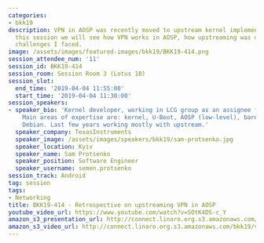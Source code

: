 ```yaml
---
categories:
- bkk19
description: VPN in AOSP was recently moved to upstream kernel implementation. In
  this session we will see how VPN works in AOSP, how upstreaming was done, and what
  challenges I faced.
image: /assets/images/featured-images/bkk19/BKK19-414.png
session_attendee_num: '11'
session_id: BKK19-414
session_room: Session Room 3 (Lotus 10)
session_slot:
  end_time: '2019-04-04 11:55:00'
  start_time: '2019-04-04 11:30:00'
session_speakers:
- speaker_bio: 'Kernel developer, working in LCG group as an assignee from TexasInstruments.
    Main areas of expertise are: kernel, U-Boot, AOSP (low-level), bare-metal firmwares,
    Debian. Last few years working mostly with upstream.'
  speaker_company: TexasInstruments
  speaker_image: /assets/images/speakers/bkk19/sam-protsenko.jpg
  speaker_location: Kyiv
  speaker_name: Sam Protsenko
  speaker_position: Software Engineer
  speaker_username: semen.protsenko
session_track: Android
tag: session
tags:
- Networking
title: BKK19-414 - Retrospective on upstreaming VPN in AOSP
youtube_video_url: https://www.youtube.com/watch?v=SOtK4DS-c_Y
amazon_s3_presentation_url: http://connect.linaro.org.s3.amazonaws.com/bkk19/presentations/bkk19-414.pdf
amazon_s3_video_url: http://connect.linaro.org.s3.amazonaws.com/bkk19/videos/bkk19-414.mp4
---
```

